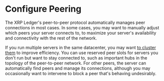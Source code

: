 # Configure Peering

The XRP Ledger's peer-to-peer protocol automatically manages peer connections in most cases. In some cases, you may want to manually adjust which peers your server connects to, to maximize your server's availability and connectivity with the rest of the network.

If you run multiple servers in the same datacenter, you may want [to cluster them](cluster-rippled-servers.html) to improve efficiency. You can use reserved peer slots for servers you don't run but want to stay connected to, such as important hubs in the topology of the peer-to-peer network. For other peers, the server can automatically find peers and manage its connections, although you may occasionally want to intervene to block a peer that's behaving undesirably.
